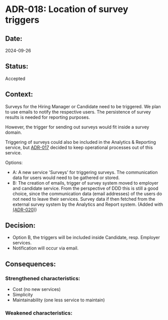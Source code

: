 # ADR-018: Location of survey triggers

## Date:
2024-09-26

## Status:
Accepted

## Context:

Surveys for the Hiring Manager or Candidate need to be triggered.
We plan to use emails to notify the respective users.
The persistence of survey results is needed for reporting purposes.

However, the trigger for sending out surveys would fit inside a survey domain.

Triggering of surveys could also be included in the Analytics & Reporting service, 
but [ADR-017](/ADR/ADR-017-analytics-and-reporting-as-own-service.md) decided to keep operational processes out of this service.

Options:
- A: A new service 'Surveys' for triggering surveys. The communication data for users would need to be gathered or stored.
- B: The creation of emails, trigger of survey system moved to employer and candidate service.
 From the perspective of DDD this is still a good choice, since the communication data (email addresses)
of the users do not need to leave their services. Survey data if then fetched from the external survey system
by the Analytics and Report system. (Added with [(ADR-020)](/ADR/ADR-020-externalizing-survey-processes.md))

## Decision:

- Option B, the triggers will be included inside Candidate, resp. Employer services.
- Notification will occur via email.

## Consequences:

### Strengthened characteristics:
- Cost (no new services)
- Simplicity
- Maintainability (one less service to maintain)

### Weakened characteristics:
